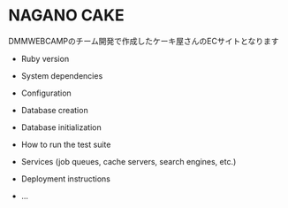 # NAGANO CAKE 

DMMWEBCAMPのチーム開発で作成したケーキ屋さんのECサイトとなります


* Ruby version

* System dependencies

* Configuration

* Database creation

* Database initialization

* How to run the test suite

* Services (job queues, cache servers, search engines, etc.)

* Deployment instructions

* ...
